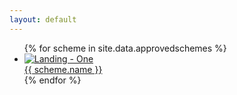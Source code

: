 ```yaml
---
layout: default
---
```

<div class="col">
              <ul class="row list-unstyled justify-content-center">
{% for scheme in site.data.approvedschemes %}
                <li class="col-5" data-aos="fade-up">
                  <div class="card card-sm">
                    <a href="landing-1.html">
                      <img class="card-img-top" src="{{ scheme.image_path }}" alt="Landing - One">
                    </a>
                    <div class="card-footer d-flex justify-content-between">
                      <a href="landing-1.html" class="h6 m-0">{{ scheme.name }}</a>
                      <a target="_blank" href="landing-1.html" data-toggle="tooltip" data-placement="top" title="Open in new tab"><i class="icon-popup"></i></a>
                    </div>
                  </div>
                </li>
{% endfor %}
              </ul>
</div>
